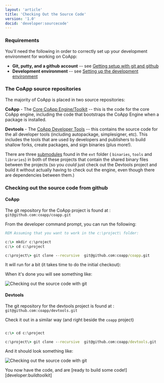 ```yaml
---
layout: 'article'
title: 'Checking Out the Source Code' 
version: '1.0'
docid: 'developer:sourcecode'
---
```

### Requirements
You'll need the following in order to correctly set up your development environment for working on CoApp:

- **Git, putty, and a github account** -- see [Getting setup with git and github](/developers/git.html)
- **Development environment** -- see [Setting up the development environment](/developers/development-environment.html)


### The CoApp source repositories

The majority of CoApp is placed in two source repositories:

   **CoApp** - The [Core CoApp Engine/Toolkit](http://github.com/coapp/coapp) -- this is the code for the core CoApp engine, including the code that bootstraps the CoApp Engine when a package is installed.
   
   **Devtools** - The [CoApp Developer Tools](http://github.com/coapp/devtools) -- this contains the source code for the all developer tools (including autopackage, simplesigner, etc). This includes the tools that are used by developers and publishers to build shallow forks, create packages, and sign binaries (plus more!).

There are three [submodules](http://book.git-scm.com/5_submodules.html) found in the `ext` folder ( `binaries`, `tools` and `libraries`) in both of these projects that contain the shared binary files between the projects (so you *could* just check out the Devtools project and build it without actually having to check out the engine, even though there are dependencies between them.)

### Checking out the source code from github

#### CoApp

The git repository for the CoApp project is found at :  `git@github.com:coapp/coapp.git`

From the developer command prompt, you can run the following:

``` bat
REM Assuming that you want to work in the c:\project\ folder:

c:\> mkdir c:\project
c:\> cd c:\project

c:\project\> git clone --recursive  git@github.com:coapp/coapp.git 

```

It will run for a bit (it takes time to do the initial checkout):

When it's done you will see something like:

![Checking out the source code with git](/images/tutorials/source-code-1.png)

#### Devtools

The git repository for the devtools project is found at :  `git@github.com:coapp/devtools.git`

Check it out in a similar way (and right beside the `coapp` project)

``` bat

c:\> cd c:\project

c:\project\> git clone --recursive  git@github.com:coapp/devtools.git 

```

And it should look something like:

![Checking out the source code with git](/images/tutorials/source-code-1.png)


You now have the code, and are [ready to build some code!][developer:buildtoolkit]